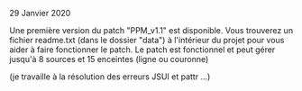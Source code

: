29 Janvier 2020

Une première version du patch "PPM_v1.1" est disponible.
Vous trouverez un fichier readme.txt (dans le dossier "data") à l'intérieur du projet pour vous aider à faire fonctionner le patch.
Le patch est fonctionnel et peut gérer jusqu'à 8 sources et 15 enceintes (ligne ou couronne)

(je travaille à la résolution des erreurs JSUI et pattr ...)
